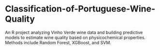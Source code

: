 # Classification-of-Portuguese-Wine-Quality
An R project analyzing Vinho Verde wine data and building predictive models to estimate wine quality based on physicochemical properties. Methods include Random Forest, XGBoost, and SVM.
